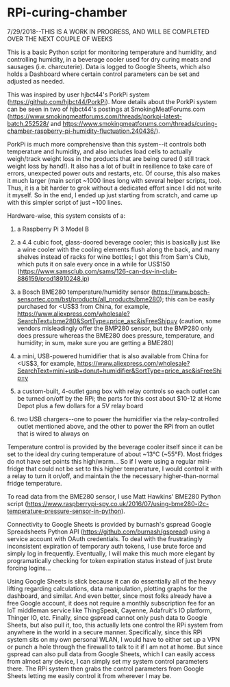 # RPi-curing-chamber
7/29/2018--THIS IS A WORK IN PROGRESS, AND WILL BE COMPLETED OVER THE NEXT COUPLE OF WEEKS

This is a basic Python script for monitoring temperature and humidity, and controlling humidity, in a beverage cooler used for dry curing meats and sausages (i.e. charcuterie).  Data is logged to Google Sheets, which also holds a Dashboard where certain control parameters can be set and adjusted as needed.

This was inspired by user hjbct44's PorkPi system (https://github.com/hjbct44/PorkPi).  More details about the PorkPi system can be seen in two of hjbct44's postings at SmokingMeatForums.com (https://www.smokingmeatforums.com/threads/porkpi-latest-batch.252528/ and https://www.smokingmeatforums.com/threads/curing-chamber-raspberry-pi-humidity-fluctuation.240436/).

PorkPi is much more comprehensive than this system--it controls both temperature and humidity, and also includes load cells to actually weigh/track weight loss in the products that are being cured (I still track weight loss by hand!).  It also has a lot of built in resilience to take care of errors, unexpected power outs and restarts, etc.  Of course, this also makes it much larger (main script ~1000 lines long with several helper scripts, too).  Thus, it is a bit harder to grok without a dedicated effort since I did not write it myself.  So in the end, I ended up just starting from scratch, and came up with this simpler script of just ~100 lines.

Hardware-wise, this system consists of a:

1.  a Raspberry Pi 3 Model B

2.  a 4.4 cubic foot, glass-doored beverage cooler; this is basically just like a wine cooler with the cooling elements flush along the back, and many shelves instead of racks for wine bottles; I got this from Sam's Club, which puts it on sale every once in a while for US$150 (https://www.samsclub.com/sams/126-can-dsv-in-club-886159/prod18910248.ip)

3.  a Bosch BME280 temperature/humidity sensor (https://www.bosch-sensortec.com/bst/products/all_products/bme280); this can be easily purchased for <US$3 from China, for example, https://www.aliexpress.com/wholesale?SearchText=bme280&SortType=price_asc&isFreeShip=y (caution, some vendors misleadingly offer the BMP280 sensor, but the BMP280 only does pressure whereas the BME280 does pressure, temperature, and humidity; in sum, make sure you are getting a BME280)

4.  a mini, USB-powered humidifier that is also available from China for <US$3, for example, https://www.aliexpress.com/wholesale?SearchText=mini+usb+donut+humidifier&SortType=price_asc&isFreeShip=y

5.  a custom-built, 4-outlet gang box with relay controls so each outlet can be turned on/off by the RPi; the parts for this cost about $10-12 at Home Depot plus a few dollars for a 5V relay board

6.  two USB chargers--one to power the humidifier via the relay-controlled outlet mentioned above, and the other to power the RPi from an outlet that is wired to always on

Temperature control is provided by the beverage cooler itself since it can be set to the ideal dry curing temperature of about ~13°C (~55°F).  Most fridges do not have set points this high/warm...  So if I were using a regular mini-fridge that could not be set to this higher temperature, I would control it with a relay to turn it on/off, and maintain the the necessary higher-than-normal fridge temperature.

To read data from the BME280 sensor, I use Matt Hawkins' BME280 Python script (https://www.raspberrypi-spy.co.uk/2016/07/using-bme280-i2c-temperature-pressure-sensor-in-python).

Connectivity to Google Sheets is provided by burnash's gspread Google Spreadsheets Python API (https://github.com/burnash/gspread) using a service account with OAuth credentials.  To deal with the frustratingly inconsistent expiration of temporary auth tokens, I use brute force and simply log in frequently.  Eventually, I will make this much more elegant by programatically checking for token expiration status instead of just brute forcing logins...

Using Google Sheets is slick because it can do essentially all of the heavy lifting regarding calculations, data manipulation, plotting graphs for the dashboard, and similar.  And even better, since most folks already have a free Google account, it does not require a monthly subscription fee for an IoT middleman service like ThingSpeak, Cayenne, Adafruit's IO platform, Thinger IO, etc.  Finally, since gspread cannot only push data to Google Sheets, but also pull it, too, this actually lets one control the RPi system from anywhere in the world in a secure manner.  Specifically, since this RPi system sits on my own personal WLAN, I would have to either set up a VPN or punch a hole through the firewall to talk to it if I am not at home.  But since gspread can also pull data from Google Sheets, which I can easily access from almost any device, I can simply set my system control parameters there.  The RPi system then grabs the control parameters from Google Sheets letting me easily control it from wherever I may be.

